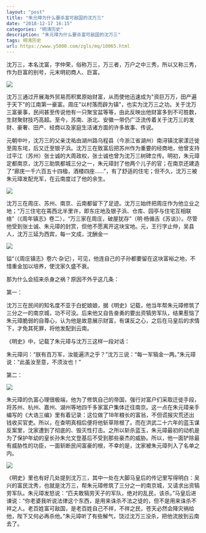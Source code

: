 ```yaml
---
layout: "post"
title: "朱元璋为什么要杀富可敌国的沈万三"
date: "2018-12-17 16:15"
categories: "明清历史"
description: "朱元璋为什么要杀富可敌国的沈万三"
tags: 明清历史
url: https://www.y5000.com/zgls/mq/10065.html
---
```






沈万三，本名沈富，字仲荣，俗称万三，万三者，万户之中三秀，所以又称三秀，作为巨富的别号，元末明初商人、巨富。

![](https://img.y5000.com/uploads/allimg/170111/1020022W6-0.jpg)

沈万三通过开展海外贸易而积累原始财富，从而使他迅速成为"资巨万万，田产遍于天下"的江南第一豪富。周庄"以村落而辟为镇"，也实为沈万三之功。关于沈万三富豪事，民间甚至传说他有一只聚宝盆等等，由此反映出他财富多到不可胜数，生财聚财技巧高超。至今，苏南、浙北、安徽一带仍广泛流传着关于沈万三的发财、豪奢、田产、经商以及家庭生活诸方面的许多故事、传说。

元朝中叶，沈万三的父亲沈祐由湖州路乌程县（今浙江省湖州）南浔镇沈家漾迁徙至周东垞，后又迁至银子浜。沈万三在致富后把苏州作为重要的经商地，他曾支持过平江（苏州）张士诚的大周政权，张士诚也曾为沈万三树碑立传。明初，朱元璋定都南京，沈万三助筑都城三分之一，朱元璋封了他两个儿子的官；在南京还建造了“廊庑一千六百五十四楹，酒楼四座……”，有了舒适的住宅；但不久，沈万三被朱元璋发配充军，在云南度过了他的余生。

![](https://img.y5000.com/uploads/allimg/170111/102002L24-1.jpg)

沈万三在周庄、苏州、南京、云南都留下了足迹。沈万三始终把周庄作为他立业之地；“万三住宅在蔫西北半里许，即东庄地及银子浜、仓库、园亭与住宅互相联络”（《周年镇志》卷二），“万三家在周庄，破屋犹存”（明·杨循吉《苏谈》）。尽管他受到张士诚、朱元璋的封赏，但他不愿离开这块宝地。元，王行字止仲，吴县人，沈万三延为西宾，每一文成，沈酬金一

![](https://img.y5000.com/uploads/allimg/170111/1020023491-2.jpg)

镒“（《周庄镇志》卷六·杂记），可见，他连自己的子孙都要留在这块富裕之地，不惜重金加以培养，使沈家久盛不衰。

那为什么会招来杀身之祸？原因不外乎这几条：

第一：

沈万三在民间的知名度不亚于白蛇娘娘，据《明史》记载，他当年帮朱元璋修筑了三分之一的南京城，功不可没。后来他又自告奋勇的要出资犒劳军队，结果惹恼了朱元璋脆弱的自尊心，认为他是故意展示财富，有谋反之心，之后在马皇后的求情下，才免其死罪，将他发配到云南。

《明史》中，记载了朱元璋与沈万三这样一段对话：

朱元璋问：“朕有百万军，汝能遍济之乎？”沈万三说：“每一军犒金一两。”朱元璋说：“此虽汝至意，不须汝也！”

第二：

![](https://img.y5000.com/uploads/allimg/170111/1020022O1-3.jpg)

朱元璋的仇富心理很极端，他为了修筑自己的帝国，强行对富户们采取迁徙手段，将苏州、杭州、嘉州、湖州等地四千多家富户集体迁往南京。这一点在朱元璋亲手编写的《大诰三编》里有着记录：这位做了18年粮长的富翁，不但谎报灾荒还出钱收买官吏。所以，在查明真相后便将他斩草除根了。而在洪武二十六年的蓝玉谋反案里，沈家遭到了彻底的、毁灭性打击。之所以斩杀蓝玉，朱元璋最初的动机是为了保护年幼的皇长孙朱允文登基后不受到那些豪杰的威胁。所以，他一面铲除最有威胁性的功臣，一面斩断民间富豪的根，不幸的是，沈家被朱元璋列入了名单之内。

![](https://img.y5000.com/uploads/allimg/170111/1020025262-4.jpg)

《明史》里也有好几处提到沈万三，其中一处在大脚马皇后的传记里写得明白：吴兴的富民沈秀，也就是沈万三，帮朱元璋修筑了三分之一的南京城，又请求出资犒劳军队。朱元璋发怒说：“匹夫敢犒劳天子的军队，绝对的乱民，该杀。”马皇后进谏说：“你老婆我听说法律这个东西，是用来诛杀不法之徒的，但不是用来诛杀不祥之人。老百姓富可敌国，是老百姓自己不祥，不祥之民，苍天必然会降灾祸给他，陛下又何必再杀他。”朱元璋听了有些解气，饶过沈万三没杀，把他流放到云南去了。
